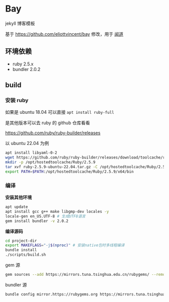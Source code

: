 # Bay

jekyll 博客模板

基于 https://github.com/eliottvincent/bay 修改，用于 [闻道](https://zcteo.cn/)


## 环境依赖

* ruby 2.5.x
* bundler 2.0.2


## build

### 安装 ruby

如果是 ubuntu 18.04 可以直接 `apt install ruby-full`

是其他版本可以去 ruby 的 github 仓库看看

<https://github.com/ruby/ruby-builder/releases>

以 ubuntu 22.04 为例

```bash
apt install libyaml-0-2
wget https://github.com/ruby/ruby-builder/releases/download/toolcache/ruby-2.5.9-ubuntu-22.04.tar.gz
mkdir -p /opt/hostedtoolcache/Ruby/2.5.9
tar xvf ruby-2.5.9-ubuntu-22.04.tar.gz -C /opt/hostedtoolcache/Ruby/2.5.9
export PATH=$PATH:/opt/hostedtoolcache/Ruby/2.5.9/x64/bin
```


### 编译

**安装其他环境**

```bash
apt update
apt install gcc g++ make libgmp-dev locales -y
locale-gen en_US.UTF-8 # 生成UTF8语言
gem install bundler -v 2.0.2
```

**编译源码**

```bash
cd project-dir
export MAKEFLAGS="-j$(nproc)" # 安装native包时多线程编译
bundle install
./scripts/build.sh
```

gem 源

```bash
gem sources --add https://mirrors.tuna.tsinghua.edu.cn/rubygems/ --remove https://rubygems.org/
```

bundler 源

```bash
bundle config mirror.https://rubygems.org https://mirrors.tuna.tsinghua.edu.cn/rubygems
```
